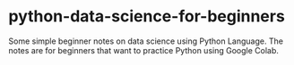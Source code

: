 # python-data-science-for-beginners
Some simple beginner notes on data science using Python Language. The notes are for beginners that want to practice Python using Google Colab. 
